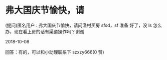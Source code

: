 # 弗大国庆节愉快，请

(提问)匿名用户 : 弗大国庆节愉快，请问渔村买房 sfsd，sf 准备 好了，没 ls 怎么办，现在看上房的话有渠道操作吗？谢谢

2018-10-08

回答：有的，可以和小助理联系下 szxzy666(0 赞)